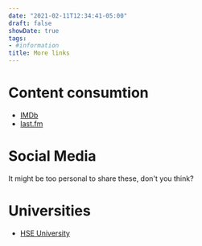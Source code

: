 ```yaml
---
date: "2021-02-11T12:34:41-05:00"
draft: false
showDate: true
tags:
- #information
title: More links
---
```


# Content consumtion

* [IMDb](https://www.imdb.com/user/ur109397788)
* [last.fm](https://www.last.fm/ru/user/vvseva)


# Social Media

It might be too personal to share these, don't you think?


# Universities 

* [HSE University](https://www.hse.ru/staff/vvsuschevskiy) 